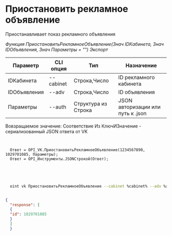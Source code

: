 ﻿---
sidebar_position: 3
---

# Приостановить рекламное объявление
 Приостанавливает показ рекламного объявления


*Функция ПриостановитьРекламноеОбъявление(Знач IDКабинета, Знач IDОбъявления, Знач Параметры = "") Экспорт*

  | Параметр | CLI опция | Тип | Назначение |
  |-|-|-|-|
  | IDКабинета | --cabinet | Строка,Число | ID рекламного кабинета |
  | IDОбъявления | --adv | Строка,Число | ID объявления |
  | Параметры | --auth | Структура из Строка | JSON авторизации или путь к .json |

  
  Вовзращаемое значение:   Соответствие Из КлючИЗначение - сериализованный JSON ответа от VK

```bsl title="Пример кода"
	
  
  Ответ = OPI_VK.ПриостановитьРекламноеОбъявление(1234567890, 1029701085, Параметры);
  Ответ = OPI_Инструменты.JSONСтрокой(Ответ);
  

	
```

```sh title="Пример команд CLI"
    
  oint vk ПриостановитьРекламноеОбъявление --cabinet %cabinet% --adv %adv% --auth %auth%

```


```json title="Результат"

{
  "response": [
  {
  "id": 1029701085
  }
  ]
  }

```
